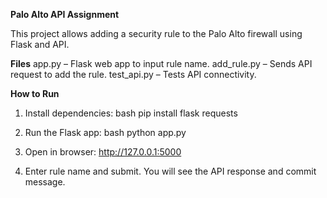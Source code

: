 **Palo Alto API Assignment**

This project allows adding a security rule to the Palo Alto firewall using Flask and API.

**Files**
  app.py      – Flask web app to input rule name.
  add_rule.py – Sends API request to add the rule.
  test_api.py – Tests API connectivity.

**How to Run**

1. Install dependencies:
   bash
   pip install flask requests
   
2. Run the Flask app:
   bash
   python app.py

3. Open in browser:
   http://127.0.0.1:5000
   
4. Enter rule name and submit.
   You will see the API response and commit message.


